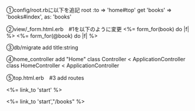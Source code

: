 ①config/root.rbに以下を追記
root :to => 'home#top'
get 'books' => 'books#index', as: 'books'

②view/_form.html.erb　#1を以下のように変更
<%= form_for(book) do |f| %>
<%= form_for(@book) do |f| %>

③db/migrate 
add title:string

④home_controller add "Home"
class Controller < ApplicationController
class HomeController < ApplicationController

⑤top.html.erb　#3 add routes
<p><%= link_to 'start' %></p>
<p><%= link_to 'start',"/books" %></p>